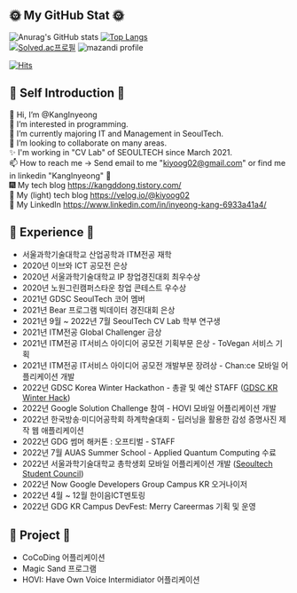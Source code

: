 ## 🌞 My GitHub Stat 🌞

![Anurag's GitHub stats](https://github-readme-stats.vercel.app/api?username=KangInyeong&show_icons=true)
[![Top Langs](https://github-readme-stats.vercel.app/api/top-langs/?username=KangInyeong&langs_count=3)](https://github.com/anuraghazra/github-readme-stats)   
[![Solved.ac프로필](http://mazassumnida.wtf/api/pastel/generate_badge?boj=kiyoog02)](https://solved.ac/kiyoog02) 
![mazandi profile](http://mazandi.herokuapp.com/api?handle=kiyoog02&theme=warm)


[![Hits](https://hits.seeyoufarm.com/api/count/incr/badge.svg?url=https%3A%2F%2Fgithub.com%2FKangInyeong&count_bg=%23F8F942&title_bg=%23BBE5AA&icon=&icon_color=%23B6B3B3&title=hits&edge_flat=false)](https://hits.seeyoufarm.com)

## 💛 Self Introduction 💛
👋 Hi, I’m @KangInyeong   
👀 I’m interested in programming.  
🌱 I’m currently majoring IT and Management in SeoulTech.  
💞️ I’m looking to collaborate on many areas.  
✨ I'm working in "CV Lab" of SEOULTECH since March 2021.  
📫 How to reach me -> Send email to me "kiyoog02@gmail.com" or find me in linkedin "KangInyeong" 💩  
🎆 My tech blog https://kangddong.tistory.com/  
🏐 My (light) tech blog https://velog.io/@kiyoog02  
🦋 My LinkedIn https://www.linkedin.com/in/inyeong-kang-6933a41a4/
<br>

## 🌻 Experience 🌻
* 서울과학기술대학교 산업공학과 ITM전공 재학  
* 2020년 이브와 ICT 공모전 은상 
* 2020년 서울과학기술대학교 IP 창업경진대회 최우수상
* 2020년 노원그린캠퍼스타운 창업 콘테스트 우수상
* 2021년 GDSC SeoulTech 코어 멤버
* 2021년 Bear 프로그램 빅데이터 경진대회 은상
* 2021년 9월 ~ 2022년 7월 SeoulTech CV Lab 학부 연구생
* 2021년 ITM전공 Global Challenger 금상
* 2021년 ITM전공 IT서비스 아이디어 공모전 기획부문 은상 - ToVegan 서비스 기획
* 2021년 ITM전공 IT서비스 아이디어 공모전 개발부문 장려상 - Chan:ce 모바일 어플리케이션 개발
* 2022년 GDSC Korea Winter Hackathon - 총괄 및 예산 STAFF ([GDSC KR Winter Hack](https://github.com/gdsckoreahackathon2022))
* 2022년 Google Solution Challenge 참여 - HOVI 모바일 어플리케이션 개발
* 2022년 한국방송·미디어공학회 하계학술대회 - 딥러닝을 활용한 감성 증명사진 제작 웹 애플리케이션
* 2022년 GDG 썸머 해커톤 : 오프티벌 - STAFF
* 2022년 7월 AUAS Summer School - Applied Quantum Computing 수료
* 2022년 서울과학기술대학교 총학생회 모바일 어플리케이션 개발 ([Seoultech Student Council](https://play.google.com/store/apps/details?id=com.start.STart))
* 2022년 Now Google Developers Group Campus KR 오거나이저
* 2022년 4월 ~ 12월 한이음ICT멘토링 
* 2022년 GDG KR Campus DevFest: Merry Careermas 기획 및 운영

## 🥞 Project 🥞
* CoCoDing 어플리케이션
* Magic Sand 프로그램
* HOVI: Have Own Voice Intermidiator 어플리케이션
